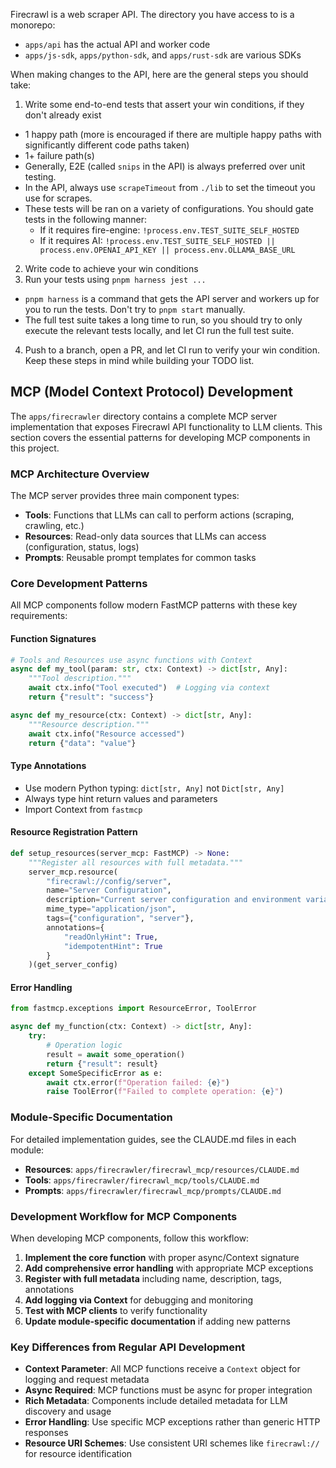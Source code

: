Firecrawl is a web scraper API. The directory you have access to is a monorepo:
 - `apps/api` has the actual API and worker code
 - `apps/js-sdk`, `apps/python-sdk`, and `apps/rust-sdk` are various SDKs

When making changes to the API, here are the general steps you should take:
1. Write some end-to-end tests that assert your win conditions, if they don't already exist
  - 1 happy path (more is encouraged if there are multiple happy paths with significantly different code paths taken)
  - 1+ failure path(s)
  - Generally, E2E (called `snips` in the API) is always preferred over unit testing.
  - In the API, always use `scrapeTimeout` from `./lib` to set the timeout you use for scrapes.
  - These tests will be ran on a variety of configurations. You should gate tests in the following manner:
    - If it requires fire-engine: `!process.env.TEST_SUITE_SELF_HOSTED`
    - If it requires AI: `!process.env.TEST_SUITE_SELF_HOSTED || process.env.OPENAI_API_KEY || process.env.OLLAMA_BASE_URL`
2. Write code to achieve your win conditions
3. Run your tests using `pnpm harness jest ...`
  - `pnpm harness` is a command that gets the API server and workers up for you to run the tests. Don't try to `pnpm start` manually.
  - The full test suite takes a long time to run, so you should try to only execute the relevant tests locally, and let CI run the full test suite.
4. Push to a branch, open a PR, and let CI run to verify your win condition.
Keep these steps in mind while building your TODO list.

## MCP (Model Context Protocol) Development

The `apps/firecrawler` directory contains a complete MCP server implementation that exposes Firecrawl API functionality to LLM clients. This section covers the essential patterns for developing MCP components in this project.

### MCP Architecture Overview

The MCP server provides three main component types:
- **Tools**: Functions that LLMs can call to perform actions (scraping, crawling, etc.)
- **Resources**: Read-only data sources that LLMs can access (configuration, status, logs)
- **Prompts**: Reusable prompt templates for common tasks

### Core Development Patterns

All MCP components follow modern FastMCP patterns with these key requirements:

#### Function Signatures
```python
# Tools and Resources use async functions with Context
async def my_tool(param: str, ctx: Context) -> dict[str, Any]:
    """Tool description."""
    await ctx.info("Tool executed")  # Logging via context
    return {"result": "success"}

async def my_resource(ctx: Context) -> dict[str, Any]:
    """Resource description."""
    await ctx.info("Resource accessed")
    return {"data": "value"}
```

#### Type Annotations
- Use modern Python typing: `dict[str, Any]` not `Dict[str, Any]`
- Always type hint return values and parameters
- Import Context from `fastmcp`

#### Resource Registration Pattern
```python
def setup_resources(server_mcp: FastMCP) -> None:
    """Register all resources with full metadata."""
    server_mcp.resource(
        "firecrawl://config/server",
        name="Server Configuration",
        description="Current server configuration and environment variables",
        mime_type="application/json",
        tags={"configuration", "server"},
        annotations={
            "readOnlyHint": True,
            "idempotentHint": True
        }
    )(get_server_config)
```

#### Error Handling
```python
from fastmcp.exceptions import ResourceError, ToolError

async def my_function(ctx: Context) -> dict[str, Any]:
    try:
        # Operation logic
        result = await some_operation()
        return {"result": result}
    except SomeSpecificError as e:
        await ctx.error(f"Operation failed: {e}")
        raise ToolError(f"Failed to complete operation: {e}")
```

### Module-Specific Documentation

For detailed implementation guides, see the CLAUDE.md files in each module:
- **Resources**: `apps/firecrawler/firecrawl_mcp/resources/CLAUDE.md`
- **Tools**: `apps/firecrawler/firecrawl_mcp/tools/CLAUDE.md` 
- **Prompts**: `apps/firecrawler/firecrawl_mcp/prompts/CLAUDE.md`

### Development Workflow for MCP Components

When developing MCP components, follow this workflow:

1. **Implement the core function** with proper async/Context signature
2. **Add comprehensive error handling** with appropriate MCP exceptions
3. **Register with full metadata** including name, description, tags, annotations
4. **Add logging via Context** for debugging and monitoring
5. **Test with MCP clients** to verify functionality
6. **Update module-specific documentation** if adding new patterns

### Key Differences from Regular API Development

- **Context Parameter**: All MCP functions receive a `Context` object for logging and request metadata
- **Async Required**: MCP functions must be async for proper integration
- **Rich Metadata**: Components include detailed metadata for LLM discovery and usage
- **Error Handling**: Use specific MCP exceptions rather than generic HTTP responses
- **Resource URI Schemes**: Use consistent URI schemes like `firecrawl://` for resource identification